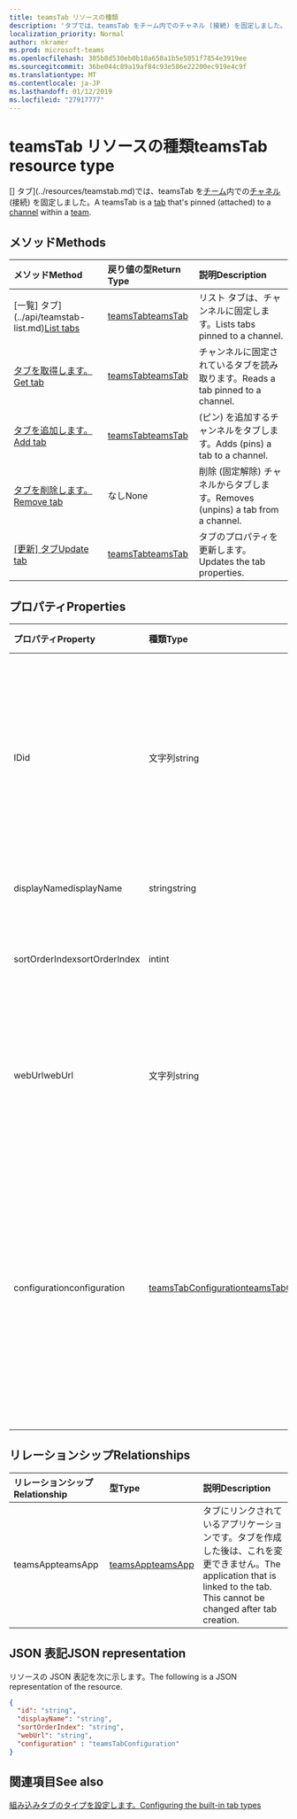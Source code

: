 ```yaml
---
title: teamsTab リソースの種類
description: 'タブでは、teamsTab をチーム内でのチャネル (接続) を固定しました。 '
localization_priority: Normal
author: nkramer
ms.prod: microsoft-teams
ms.openlocfilehash: 305b8d530eb0b10a658a1b5e5051f7854e3919ee
ms.sourcegitcommit: 36be044c89a19af84c93e586e22200ec919e4c9f
ms.translationtype: MT
ms.contentlocale: ja-JP
ms.lasthandoff: 01/12/2019
ms.locfileid: "27917777"
---
```

# <a name="teamstab-resource-type"></a><span data-ttu-id="bab8b-103">teamsTab リソースの種類</span><span class="sxs-lookup"><span data-stu-id="bab8b-103">teamsTab resource type</span></span>



<span data-ttu-id="bab8b-104">[] タブ](../resources/teamstab.md)では、teamsTab を[チーム](team.md)内での[チャネル](channel.md)(接続) を固定しました。</span><span class="sxs-lookup"><span data-stu-id="bab8b-104">A teamsTab is a [tab](../resources/teamstab.md) that's pinned (attached) to a [channel](channel.md) within a [team](team.md).</span></span> 

## <a name="methods"></a><span data-ttu-id="bab8b-105">メソッド</span><span class="sxs-lookup"><span data-stu-id="bab8b-105">Methods</span></span>

| <span data-ttu-id="bab8b-106">メソッド</span><span class="sxs-lookup"><span data-stu-id="bab8b-106">Method</span></span>       | <span data-ttu-id="bab8b-107">戻り値の型</span><span class="sxs-lookup"><span data-stu-id="bab8b-107">Return Type</span></span>  |<span data-ttu-id="bab8b-108">説明</span><span class="sxs-lookup"><span data-stu-id="bab8b-108">Description</span></span>|
|:---------------|:--------|:----------|
|<span data-ttu-id="bab8b-109">[一覧] タブ](../api/teamstab-list.md)</span><span class="sxs-lookup"><span data-stu-id="bab8b-109">[List tabs](../api/teamstab-list.md)</span></span> | [<span data-ttu-id="bab8b-110">teamsTab</span><span class="sxs-lookup"><span data-stu-id="bab8b-110">teamsTab</span></span>](teamstab.md) | <span data-ttu-id="bab8b-111">リスト タブは、チャンネルに固定します。</span><span class="sxs-lookup"><span data-stu-id="bab8b-111">Lists tabs pinned to a channel.</span></span>|
|[<span data-ttu-id="bab8b-112">タブを取得します。</span><span class="sxs-lookup"><span data-stu-id="bab8b-112">Get tab</span></span>](../api/teamstab-get.md) | [<span data-ttu-id="bab8b-113">teamsTab</span><span class="sxs-lookup"><span data-stu-id="bab8b-113">teamsTab</span></span>](teamstab.md) | <span data-ttu-id="bab8b-114">チャンネルに固定されているタブを読み取ります。</span><span class="sxs-lookup"><span data-stu-id="bab8b-114">Reads a tab pinned to a channel.</span></span>|
|[<span data-ttu-id="bab8b-115">タブを追加します。</span><span class="sxs-lookup"><span data-stu-id="bab8b-115">Add tab</span></span>](../api/teamstab-add.md) | [<span data-ttu-id="bab8b-116">teamsTab</span><span class="sxs-lookup"><span data-stu-id="bab8b-116">teamsTab</span></span>](teamstab.md) | <span data-ttu-id="bab8b-117">(ピン) を追加するチャンネルをタブします。</span><span class="sxs-lookup"><span data-stu-id="bab8b-117">Adds (pins) a tab to a channel.</span></span>|
|[<span data-ttu-id="bab8b-118">タブを削除します。</span><span class="sxs-lookup"><span data-stu-id="bab8b-118">Remove tab</span></span>](../api/teamstab-delete.md) | <span data-ttu-id="bab8b-119">なし</span><span class="sxs-lookup"><span data-stu-id="bab8b-119">None</span></span> | <span data-ttu-id="bab8b-120">削除 (固定解除) チャネルからタブします。</span><span class="sxs-lookup"><span data-stu-id="bab8b-120">Removes (unpins) a tab from a channel.</span></span>|
|<span data-ttu-id="bab8b-121">[[更新] タブ](../api/teamstab-update.md)</span><span class="sxs-lookup"><span data-stu-id="bab8b-121">[Update tab](../api/teamstab-update.md)</span></span> | [<span data-ttu-id="bab8b-122">teamsTab</span><span class="sxs-lookup"><span data-stu-id="bab8b-122">teamsTab</span></span>](teamstab.md) | <span data-ttu-id="bab8b-123">タブのプロパティを更新します。</span><span class="sxs-lookup"><span data-stu-id="bab8b-123">Updates the tab properties.</span></span>|


## <a name="properties"></a><span data-ttu-id="bab8b-124">プロパティ</span><span class="sxs-lookup"><span data-stu-id="bab8b-124">Properties</span></span>

|<span data-ttu-id="bab8b-125">プロパティ</span><span class="sxs-lookup"><span data-stu-id="bab8b-125">Property</span></span>|<span data-ttu-id="bab8b-126">種類</span><span class="sxs-lookup"><span data-stu-id="bab8b-126">Type</span></span>|<span data-ttu-id="bab8b-127">説明</span><span class="sxs-lookup"><span data-stu-id="bab8b-127">Description</span></span>|
|:---------------|:--------|:----------|
|  <span data-ttu-id="bab8b-128">ID</span><span class="sxs-lookup"><span data-stu-id="bab8b-128">id</span></span>              |   <span data-ttu-id="bab8b-129">文字列</span><span class="sxs-lookup"><span data-stu-id="bab8b-129">string</span></span>                  |  <span data-ttu-id="bab8b-130">チャネル タブ読み取りのみの特定のインスタンスを一意に識別する識別子です。</span><span class="sxs-lookup"><span data-stu-id="bab8b-130">Identifier that uniquely identifies a specific instance of a channel tab. Read only.</span></span>     |
|  <span data-ttu-id="bab8b-131">displayName</span><span class="sxs-lookup"><span data-stu-id="bab8b-131">displayName</span></span>            |   <span data-ttu-id="bab8b-132">string</span><span class="sxs-lookup"><span data-stu-id="bab8b-132">string</span></span>                  |  <span data-ttu-id="bab8b-133">タブの名前です。</span><span class="sxs-lookup"><span data-stu-id="bab8b-133">Name of the tab.</span></span>     |
|  <span data-ttu-id="bab8b-134">sortOrderIndex</span><span class="sxs-lookup"><span data-stu-id="bab8b-134">sortOrderIndex</span></span>  |   <span data-ttu-id="bab8b-135">int</span><span class="sxs-lookup"><span data-stu-id="bab8b-135">int</span></span>                     |  <span data-ttu-id="bab8b-136">タブの並べ替え順序のインデックス</span><span class="sxs-lookup"><span data-stu-id="bab8b-136">Index of the order used for sorting tabs</span></span>     |
|  <span data-ttu-id="bab8b-137">webUrl</span><span class="sxs-lookup"><span data-stu-id="bab8b-137">webUrl</span></span>          |   <span data-ttu-id="bab8b-138">文字列</span><span class="sxs-lookup"><span data-stu-id="bab8b-138">string</span></span>                  |  <span data-ttu-id="bab8b-139">タブのインスタンスの高度なリンクの url です。</span><span class="sxs-lookup"><span data-stu-id="bab8b-139">Deep link url of the tab instance.</span></span> <span data-ttu-id="bab8b-140">読み取り専用です。</span><span class="sxs-lookup"><span data-stu-id="bab8b-140">Read only.</span></span>     |
|  <span data-ttu-id="bab8b-141">configuration</span><span class="sxs-lookup"><span data-stu-id="bab8b-141">configuration</span></span>        |   [<span data-ttu-id="bab8b-142">teamsTabConfiguration</span><span class="sxs-lookup"><span data-stu-id="bab8b-142">teamsTabConfiguration</span></span>](teamstabconfiguration.md) |  <span data-ttu-id="bab8b-143">タブに適用するカスタム設定のコンテナーです。タブでは、このプロパティが 1 回だけが構成されていると見なされます。</span><span class="sxs-lookup"><span data-stu-id="bab8b-143">Container for custom settings applied to a tab. The tab is considered configured only once this property is set.</span></span>     |

## <a name="relationships"></a><span data-ttu-id="bab8b-144">リレーションシップ</span><span class="sxs-lookup"><span data-stu-id="bab8b-144">Relationships</span></span>

| <span data-ttu-id="bab8b-145">リレーションシップ</span><span class="sxs-lookup"><span data-stu-id="bab8b-145">Relationship</span></span> | <span data-ttu-id="bab8b-146">型</span><span class="sxs-lookup"><span data-stu-id="bab8b-146">Type</span></span>   | <span data-ttu-id="bab8b-147">説明</span><span class="sxs-lookup"><span data-stu-id="bab8b-147">Description</span></span> |
|:---------------|:--------|:----------|
|<span data-ttu-id="bab8b-148">teamsApp</span><span class="sxs-lookup"><span data-stu-id="bab8b-148">teamsApp</span></span>|[<span data-ttu-id="bab8b-149">teamsApp</span><span class="sxs-lookup"><span data-stu-id="bab8b-149">teamsApp</span></span>](teamsapp.md) | <span data-ttu-id="bab8b-150">タブにリンクされているアプリケーションです。タブを作成した後は、これを変更できません。</span><span class="sxs-lookup"><span data-stu-id="bab8b-150">The application that is linked to the tab. This cannot be changed after tab creation.</span></span> |

## <a name="json-representation"></a><span data-ttu-id="bab8b-151">JSON 表記</span><span class="sxs-lookup"><span data-stu-id="bab8b-151">JSON representation</span></span>

<span data-ttu-id="bab8b-152">リソースの JSON 表記を次に示します。</span><span class="sxs-lookup"><span data-stu-id="bab8b-152">The following is a JSON representation of the resource.</span></span>


<!-- {
  "blockType": "resource",
  "baseType": "microsoft.graph.entity",
  "@odata.type": "microsoft.graph.teamsTab"
}-->

```json
{  
  "id": "string",
  "displayName": "string",
  "sortOrderIndex": "string",
  "webUrl": "string",
  "configuration" : "teamsTabConfiguration"
}

```

<!-- uuid: 8fcb5dbc-d5aa-4681-8e31-b001d5168d79
2015-10-25 14:57:30 UTC -->
<!-- {
  "type": "#page.annotation",
  "description": "teamsTab resource",
  "keywords": "",
  "section": "documentation",
  "tocPath": ""
}-->

## <a name="see-also"></a><span data-ttu-id="bab8b-153">関連項目</span><span class="sxs-lookup"><span data-stu-id="bab8b-153">See also</span></span>

[<span data-ttu-id="bab8b-154">組み込みタブのタイプを設定します。</span><span class="sxs-lookup"><span data-stu-id="bab8b-154">Configuring the built-in tab types</span></span>](/graph/teams-configuring-builtin-tabs)

